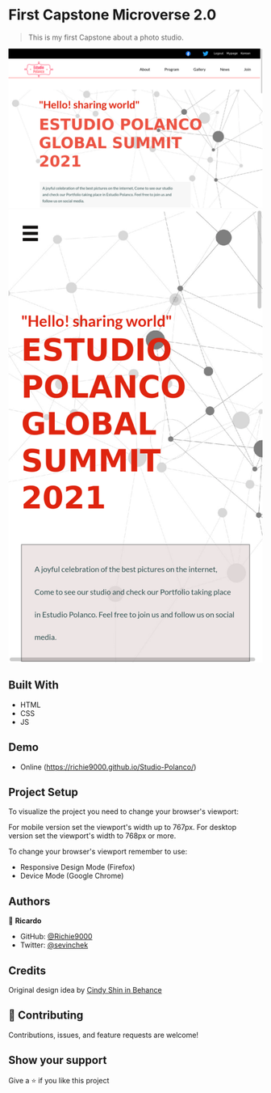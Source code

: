 # First Capstone Microverse 2.0

> This is my first Capstone about a photo studio.

![screenshot](./img/desktop-screenshot.png)  
![screenshot](./img/mobile-screenshot.png)

## Built With

- HTML
- CSS
- JS

## Demo

- Online (https://richie9000.github.io/Studio-Polanco/)

## Project Setup

To visualize the project you need to change your browser's viewport:

For mobile version set the viewport's width up to 767px.
For desktop version set the viewport's width to 768px or more.

To change your browser's viewport remember to use:

- Responsive Design Mode (Firefox)
- Device Mode (Google Chrome)

## Authors

👤 **Ricardo**

- GitHub: [@Richie9000](https://github.com/Richie9000)
- Twitter: [@sevinchek](https://twitter.com/@R1ck1987)

## Credits

Original design idea by [Cindy Shin in Behance](https://www.behance.net/adagio07)

## 🤝 Contributing

Contributions, issues, and feature requests are welcome!

## Show your support

Give a ⭐️ if you like this project
